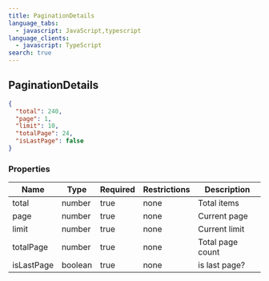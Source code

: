 ```yaml
---
title: PaginationDetails
language_tabs:
  - javascript: JavaScript,typescript
language_clients:
  - javascript: TypeScript
search: true
---
```


<h2 id="tocS_PaginationDetails">PaginationDetails</h2>

<!-- backwards compatibility -->
<a id="schemapaginationdetails"></a>
<a id="schema_PaginationDetails"></a>
<a id="tocSpaginationdetails"></a>
<a id="tocspaginationdetails"></a>

```json
{
  "total": 240,
  "page": 1,
  "limit": 10,
  "totalPage": 24,
  "isLastPage": false
}

```

### Properties

|Name|Type|Required|Restrictions|Description|
|---|---|---|---|---|
|total|number|true|none|Total items|
|page|number|true|none|Current page|
|limit|number|true|none|Current limit|
|totalPage|number|true|none|Total page count|
|isLastPage|boolean|true|none|is last page?|

